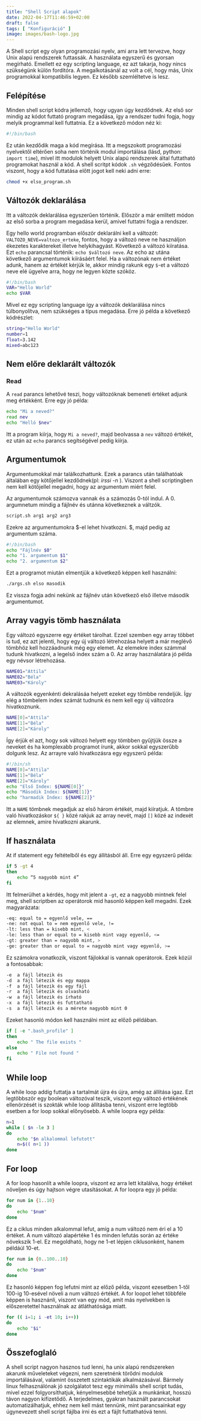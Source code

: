 ```yaml
---
title: "Shell Script alapok"
date: 2022-04-17T11:46:59+02:00
draft: false
tags: [ "Konfiguráció" ]
image: images/bash-logo.jpg
---
```

A Shell script egy olyan programozási nyelv, ami arra lett tervezve, hogy Unix alapú rendszerek futtassák. A használata egyszerű és gyorsan megírható. Emellett ez egy scripting language, ez azt takarja, hogy nincs szükségünk külön fordítóra. A megalkotásánál az volt a cél, hogy más, Unix programokkal kompatibilis legyen. Ez később szemléltetve is lesz.
<!--more-->
## Felépítése
Minden shell script kódra jellemző, hogy ugyan úgy kezdődnek. Az első sor mindig az kódot futtató program megadása, így a rendszer tudni fogja, hogy melyik programmal kell futtatnia. Ez a következő módon néz ki:

```bash
#!/bin/bash
```
Ez után kezdődik maga a kód megírása. Itt a megszokott programozási nyelvektől eltérően soha nem történik modul importálása (lásd, python: `import time`), mivel itt modulok helyett Unix alapú rendszerek által futtatható programokat használ a kód. A shell scritpt kódok `.sh` végződésűek. Fontos viszont, hogy a kód futtatása előtt jogot kell neki adni erre:

```bash
chmod +x elso_program.sh
```

## Változók deklarálása
Itt a változók deklarálása egyszerűen történik. Először a már említett módon az első sorba a program megadása kerül, amivel futtatni fogja a rendszer.

Egy hello world programban először deklarálni kell a változót: `VALTOZO_NEVE=valtozo_erteke`, fontos, hogy a változó neve ne használjon ékezetes karaktereket illetve helykihagyást. Következő a változó kiíratása. Ezt `echo` parancsal történik: `echo $változó neve`. Az echo az utána következő argumentumok kiírásáért felel. Ha a változónak nem értéket adunk, hanem az értékét kérjük le, akkor mindig rakunk egy `$`-et a változó neve elé ügyelve arra, hogy ne legyen közte szóköz.

```bash
#!/bin/bash
VAR="Hello World"
echo $VAR
```
Mivel ez egy scripting language így a változók deklarálása nincs túlbonyolítva, nem szükséges a típus megadása. Erre jó példa a következő kódrészlet:

```bash
string="Hello World"
number=1
float=3.142
mixed=abc123
```

## Nem előre deklarált változók
### Read
A `read` parancs lehetővé teszi, hogy változóknak bemeneti értéket adjunk meg értékként. Erre egy jó példa:

```bash
echo "Mi a neved?"
read nev
echo "Helló $nev"
```

Itt a program kiírja, hogy `Mi a neved?`, majd beolvassa a `nev` változó értékét, ez után az `echo` parancs segítségével pedig kiírja.

## Argumentumok
Argumentumokkal már találkozhattunk. Ezek a parancs után találhatóak általában egy kötőjellel kezdődnek(pl: *irssi -n <username>*). Viszont a shell scriptingben nem kell kötőjellel megadni, hogy az argumentum miért felel.

Az argumentumok számozva vannak és a számozás 0-tól indul. A 0. argumnetum mindig a fájlnév és utánna következnek a váltzók.

```bash
script.sh arg1 arg2 arg3
```
Ezekre az argumentumokra $-el lehet hivatkozni. $, majd pedig az argumentum száma.

```bash
#!/bin/bash
echo "Fájlnév $0"
echo "1. argumentum $1"
echo "2. argumentum $2"
```
Ezt a programot miután elmentjük a következő képpen kell használni:

```bash
./args.sh elso masodik
```
Ez vissza fogja adni nekünk az fájlnév után következő első illetve második argumentumot.

## Array vagyis tömb használata
Egy változó egyszerre egy értéket tárolhat. Ezzel szemben egy array többet is tud, ez azt jelenti, hogy egy új változó létrehozása helyett a már meglévő tömbhöz kell hozzáadnunk még egy elemet. Az elemekre index számmal tudunk hivatkozni, a legelső index szám a 0. Az array használatára jó példa egy névsor létrehozása.

``` bash
NAME01="Attila"
NAME02="Béla"
NAME03="Károly"
```
A változók egyenkénti dekralásáa helyett ezeket egy tömbbe rendeljük. Így elég a tömbelem index számát tudnunk és nem kell egy új változóra hivatkoznunk.

```bash
NAME[0]="Attila"
NAME[1]="Béla"
NAME[2]="Károly"
```
Így érjük el azt, hogy sok változó helyett egy tömbben gyűjtjük össze a neveket és ha komplexabb programot írunk, akkor sokkal egyszerűbb dolgunk lesz. Az arrayre való hivatkozásra egy egyszerű példa:

```bash
#!/bin/sh
NAME[0]="Attila"
NAME[1]="Béla"
NAME[2]="Károly"
echo "Első Index: ${NAME[0]}"
echo "Második Index: ${NAME[1]}"
echo "harmadik Index: ${NAME[2]}"
```
Itt a `NAME` tömbnek megadjuk az első három értékét, majd kiíratjuk. A tömbre való hivatkozáskor `${ }` közé rakjuk az array nevét, majd `[]` közé az indexét az elemnek, amire hivatkozni akarunk.

## If használata
At if statement egy feltételből és egy állításból áll. Erre egy egyszerű példa:

```bash
if 5 -gt 4
then
    echo “5 nagyobb mint 4”
fi
```
Itt felmerülhet a kérdés, hogy mit jelent a `-gt`, ez a nagyobb mintnek felel meg, shell scriptben az operátorok mid hasonló képpen kell megadni. Ezek magyarázata:

```bash
-eq: equal to = egyenlő vele, ==
-ne: not equal to = nem egyenlő vele, !=
-lt: less than = kisebb mint, <
-le: less than or equal to = kisebb mint vagy egyenlő, <=
-gt: greater than = nagyobb mint, >
-ge: greater than or equal to = nagyobb mint vagy egyenlő, >=
```
Ez számokra vonatkozik, viszont fájlokkal is vannak operátorok. Ezek közül a fontosabbak:

```bash
-e	a fájl létezik és
-d	a fájl létezik és egy mappa
-f	a fájl létezik és egy fájl
-r	a fájl létezik és olvasható
-w	a fájl létezik és írható
-x	a fájl létezik és futtatható
-s	a fájl létezik és a mérete nagyobb mint 0
```
Ezeket hasonló módon kell használni mint az előző példában.

```bash
if [ -e ".bash_profile" ]
then
    echo " The file exists "
else
    echo " File not found "
fi
```
## While loop
A while loop addig futtatja a tartalmát újra és újra, amég az állítása igaz. Ezt legtöbbször egy boolean változóval teszik, viszont egy változó értékének ellenörzését is szokták while loop állításba tenni, viszont erre legtöbb esetben a for loop sokkal előnyösebb. A while loopra egy példa:

```bash
n=1
while [ $n -le 3 ]
do
    echo "$n alkalommal lefutott"
    n=$(( n+1 ))
done
```
## For loop
A for loop hasonlít a while loopra, viszont ez arra lett kitalálva, hogy értéket növeljen és úgy hajtson végre utasításokat.
A for loopra egy jó példa:

```bash
for num in {1..10}
do
    echo "$num"
done
```
Ez a ciklus minden alkalommal lefut, amíg a num változó nem éri el a 10 értéket. A num változó alapértéke 1 és minden lefutás során az értéke növekszik 1-el. Ez megoldható, hogy ne 1-et lépjen ciklusonként, hanem példáúl 10-et.

```bash
for num in {0..100..10}
do
    echo "$num"
done
```
Ez hasonló képpen fog lefutni mint az előző példa, viszont ezesetben 1-től 100-ig 10-esével növeli a num változó értékét. A for loopot lehet többféle képpen is hasznánli, viszont van egy mód, amit más nyelvekben is előszeretettel használnak az átláthatósága miatt.

```bash
for (( i=1; i -et 10; i++))
do
    echo "$i"
done
```
## Összefoglaló
A shell script nagyon hasznos tud lenni, ha unix alapú rendszereken akarunk műveleteket végezni, nem szeretnénk törődni modulok importálásával, valamint összetett szintaktikák alkalmázásával. Bármely linux felhasználónak jó szolgálatot tesz egy minimális shell script tudás, mivel ezzel folgyorsíthatjuk, kényelmesebbé tehetjük a munkánkat, hosszú távon nagyon kifizetődő. A terjedelmes, gyakran használt parancsokat automatizálhatjuk, ehhez nem kell mást tennünk, mint parancsainkat egy úgynevezett shell script fájlba írni és ezt a fájlt futtathatóvá tenni.
